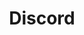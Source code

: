 ---
layout: default
title: Discord
description: real-time chat using cyber technology
redirect_to: https://discord.gg/D2ZpRUW
---